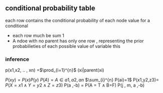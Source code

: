## conditional probability table 
each row contains the conditional probability of each node value for a conditional 
- each row much be sum 1 
- A ndoe with no parent has only one row , representing the prior probabilieties of each possible value of variable 
this


### inference 



p(x1,x2, .. , xn) =$\prod_{i=1}^{n}$ (xi|parent(xi)

$P(xy) = P(x)P(y)$ 
$P(A) = A \in {{a1,a2,an}}$
$\sum_{i}^{n} P(ai)=1$ 
P(x1,y2,z3)= $P(X = x1 \land Y=y2 \land Z =z3)$ 
P(a ,-b) = P(A = T $\land$ B=F)
P(j , m, a ,-b)
